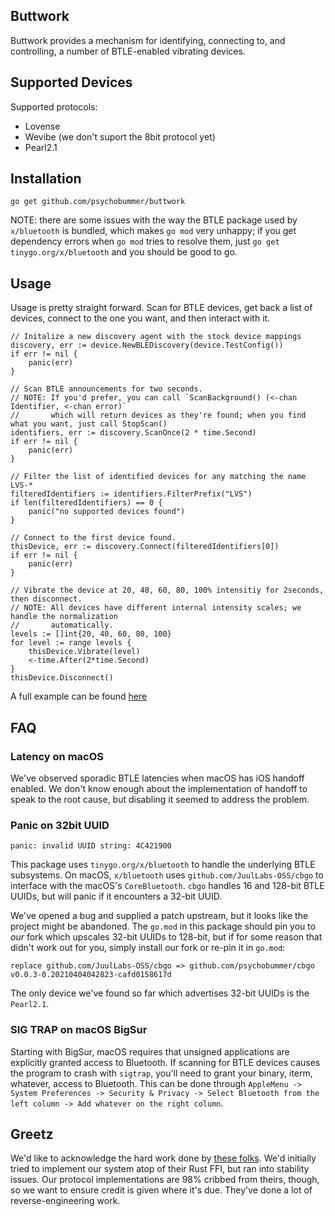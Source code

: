 ## Buttwork

Buttwork provides a mechanism for identifying, connecting to, and controlling, a number of BTLE-enabled vibrating devices.

## Supported Devices

Supported protocols:
* Lovense
* Wevibe (we don't suport the 8bit protocol yet)
* Pearl2.1

## Installation

`go get github.com/psychobummer/buttwork`

NOTE: there are some issues with the way the BTLE package used by `x/bluetooth` is bundled, which makes `go mod` very unhappy; if you get dependency errors when `go mod` tries to resolve them, just `go get tinygo.org/x/bluetooth` and you should be good to go.

## Usage

Usage is pretty straight forward. Scan for BTLE devices, get back a list of devices, connect to the one you want, and then interact with it.

```golang
// Initalize a new discovery agent with the stock device mappings
discovery, err := device.NewBLEDiscovery(device.TestConfig())
if err != nil {
	panic(err)
}

// Scan BTLE announcements for two seconds.
// NOTE: If you'd prefer, you can call `ScanBackground() (<-chan Identifier, <-chan error)`
//       which will return devices as they're found; when you find what you want, just call StopScan()
identifiers, err := discovery.ScanOnce(2 * time.Second)
if err != nil {
	panic(err)
}

// Filter the list of identified devices for any matching the name LVS-*
filteredIdentifiers := identifiers.FilterPrefix("LVS")
if len(filteredIdentifiers) == 0 {
	panic("no supported devices found")
}

// Connect to the first device found.
thisDevice, err := discovery.Connect(filteredIdentifiers[0])
if err != nil {
    panic(err)
}

// Vibrate the device at 20, 48, 60, 80, 100% intensitiy for 2seconds, then disconnect.
// NOTE: All devices have different internal intensity scales; we handle the normalization
//       automatically. 
levels := []int{20, 40, 60, 80, 100}
for level := range levels {
    thisDevice.Vibrate(level)
    <-time.After(2*time.Second)
}
thisDevice.Disconnect()
```

A full example can be found [here](https://github.com/psychobummer/pbrelay-subscriber/blob/master/cmd/midibtle.go)
## FAQ

### Latency on macOS

We've observed sporadic BTLE latencies when macOS has iOS handoff enabled. We don't know enough about the implementation of handoff to speak to the root cause, but disabling it seemed to address the problem.

### Panic on 32bit UUID

```
panic: invalid UUID string: 4C421900
```

This package uses `tinygo.org/x/bluetooth` to handle the underlying BTLE subsystems. On macOS, `x/bluetooth` uses `github.com/JuulLabs-OSS/cbgo` to interface with the macOS's `CoreBluetooth`. `cbgo` handles 16 and 128-bit BTLE UUIDs, but will panic if it encounters a 32-bit UUID.

We've opened a bug and supplied a patch upstream, but it looks like the project might be abandoned. The `go.mod` in this package should pin you to _our_ fork which upscales 32-bit UUIDs to 128-bit, but if for some reason that didn't work out for you, simply install our fork or re-pin it in `go.mod`:

```
replace github.com/JuulLabs-OSS/cbgo => github.com/psychobummer/cbgo v0.0.3-0.20210404042823-cafd0158617d
```

The only device we've found so far which advertises 32-bit UUIDs is the `Pearl2.1`.

### SIG TRAP on macOS BigSur

Starting with BigSur, macOS requires that unsigned applications are explicitly granted access to Bluetooth. If scanning for BTLE devices causes the program to crash with `sigtrap`, you'll need to grant your binary, iterm, whatever, access to Bluetooth. This can be done through `AppleMenu -> System Preferences -> Security & Privacy -> Select Bluetooth from the left column -> Add whatever on the right column`.

## Greetz

We'd like to acknowledge the hard work done by [these folks](https://buttplug.io/). We'd initially tried to implement our system atop of their Rust FFI, but ran into stability issues. Our protocol implementations are 98% cribbed from theirs, though, so we want to ensure credit is given where it's due. They've done a lot of reverse-engineering work.
